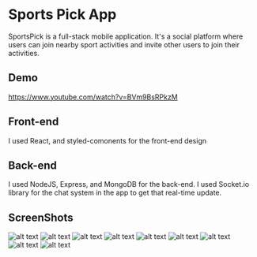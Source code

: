 # Sports Pick App
SportsPick is a full-stack mobile application. It's a social platform where users can join nearby sport activities and invite other users to join their activities.
## Demo
https://www.youtube.com/watch?v=BVm9BsRPkzM
## Front-end
I used React, and styled-comonents for the front-end design
## Back-end
I used NodeJS, Express, and MongoDB for the back-end. I used Socket.io library for the chat system in the app to get that real-time update.


## ScreenShots
![alt text](https://i.ibb.co/myLmfb5/preview-1.png)
![alt text](https://i.ibb.co/L06Qtcs/preview-2.png)
![alt text](https://i.ibb.co/kySXcpj/preview-3.png)
![alt text](https://i.ibb.co/2FLkNSg/preview-4.png)
![alt text](https://i.ibb.co/rb0hc5M/preview-5.png)
![alt text](https://i.ibb.co/z79ySTy/preview-6.png)
![alt text](https://i.ibb.co/D8XW1ZP/preview-7.png)
![alt text](https://i.ibb.co/Mp1r8gz/preview-8.png)
![alt text](https://i.ibb.co/G0jGVk7/preview-9.png)

